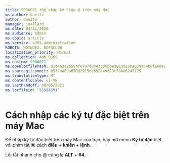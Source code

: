 ```yaml
---
title: 9000071 thể nhập ký hiệu @ trên máy Mac
ms.author: daeite
author: daeite
manager: joallard
ms.date: 04/21/2020
ms.audience: Admin
ms.topic: article
ms.service: o365-administration
ROBOTS: NOINDEX, NOFOLLOW
localization_priority: Normal
ms.collection: Adm_O365
ms.custom: 9000071
ms.openlocfilehash: 01d4a3a2a59afe797d8b43c86bbe382ab19ba029a64b0f66be11201201b9d319
ms.sourcegitcommit: b5f7da89a650d2915dc652449623c78be6247175
ms.translationtype: MT
ms.contentlocale: vi-VN
ms.lasthandoff: 08/05/2021
ms.locfileid: "53984591"
---
```

# <a name="how-to-type-special-characters-on-a-mac"></a>Cách nhập các ký tự đặc biệt trên máy Mac

Để nhập ký tự đặc biệt trên máy Mac của bạn, hãy mở menu **Ký tự đặc** biệt với phím tắt ⌘ cách **điều**  +  **khiển**  +  **lệnh**.

Lối tắt nhanh cho @ cũng là **ALT**  +  **64.**